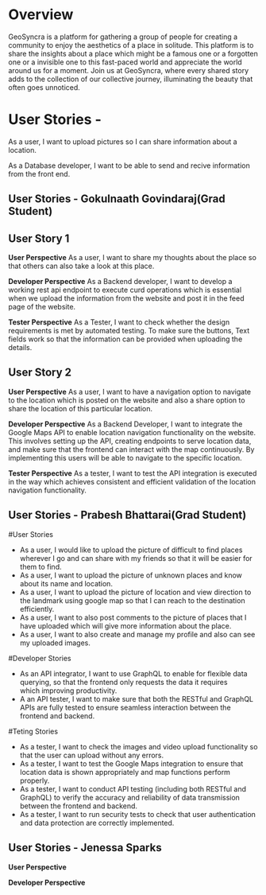 # Overview
GeoSyncra is a platform for gathering a group of people for creating a community to enjoy the aesthetics of a place in solitude. This platform is to share the insights about a place which might be a famous one or a forgotten one or a invisible one to this fast-paced world and appreciate the world around us for a moment. Join us at GeoSyncra, where every shared story adds to the collection of our collective journey, illuminating the beauty that often goes unnoticed.

# User Stories - 

As a user, I want to upload pictures so I can share information about a location.

As a Database developer, I want to be able to send and recive information from the front end.


## User Stories - Gokulnaath Govindaraj(Grad Student)

## User Story 1

**User Perspective**
As a user, I want to share my thoughts about the place so that others can also take a look at this place.

**Developer Perspective**
As a Backend developer, I want to develop a working rest api endpoint to execute curd operations which is essential when we upload the information from the website and post it in the feed page of the website.

**Tester Perspective** 
As a Tester, I want to check whether the design requirements is met by automated testing. To make sure the buttons, Text fields work so that the information can be provided when uploading the details.

## User Story 2

**User Perspective**
As a user, I want to have a navigation option to navigate to the location which is posted on the website and also a share option to share the location of this particular location. 

**Developer Perspective**
As a Backend Developer, I want to integrate the Google Maps API to enable location navigation functionality on the website. This involves setting up the API, creating endpoints to serve location data, and make sure that the frontend can interact with the map continuously. By implementing this users will be able to navigate to the specific location.

**Tester Perspective** 
As a tester, I want to test the API integration is executed in the way which achieves consistent and efficient validation of the location navigation functionality.



## User Stories - Prabesh Bhattarai(Grad Student)

#User Stories
- As a user, I would like to upload the picture of difficult to find places wherever I go and can share with my friends so that it will be easier for them to find.
- As a user, I want to upload the picture of unknown places and know about its name and location.
- As a user, I want to upload the picture of location and view direction to the landmark using google map so that I can reach to the destination efficiently.
- As a user, I want to also post comments to the picture of places that I have uploaded which will give more information about the place.
- As a user, I want to also create and manage my profile and also can see my uploaded images.

#Developer Stories
- As an API integrator,  I want to use GraphQL to enable for flexible data querying, so that the frontend only requests the data it requires which improving productivity.
- A an API tester, I want to make sure that both the RESTful and GraphQL APIs are fully tested to ensure seamless interaction between the frontend and backend.

#Teting Stories
- As a tester, I want to check the images and video upload functionality so that the user can upload without any errors.
- As a tester, I want to test the Google Maps integration to ensure that location data is shown appropriately and map functions perform properly.
- As a tester, I want to conduct API testing (including both RESTful and GraphQL) to verify the accuracy and reliability of data transmission between the frontend and backend.
- As a tester, I want to run security tests to check that user authentication and data protection are correctly implemented.

## User Stories - Jenessa Sparks
**User Perspective**


**Developer Perspective**


